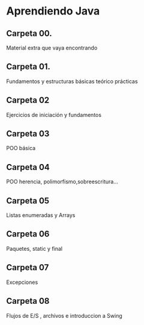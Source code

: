 <h1>Aprendiendo Java</h1>

<h2>Carpeta 00.</h1>
<p>Material extra que vaya encontrando</p>
<h2>Carpeta 01.</h2>
<p>Fundamentos y estructuras básicas teórico prácticas</p>
<h2>Carpeta 02</h2>
<p>Ejercicios de iniciación y fundamentos</p>
<h2>Carpeta 03</h2>
<p>POO básica</p>
<h2>Carpeta 04</h2>
<p>POO herencia, polimorfismo,sobreescritura...</p>
<h2>Carpeta 05</h2>
<p>Listas enumeradas y Arrays</p>
<h2>Carpeta 06</h2>
<p>Paquetes, static y final</p>
<h2>Carpeta 07</h2>
<p>Excepciones</p>
<h2>Carpeta 08</h2>
<p>Flujos de E/S , archivos e introduccion a Swing</p>
